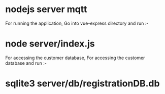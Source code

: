 # nodejs server mqtt
For running the application, Go into vue-express directory and run :-
# node server/index.js
For accessing the customer database, For accessing the customer database and run :-
# sqlite3 server/db/registrationDB.db